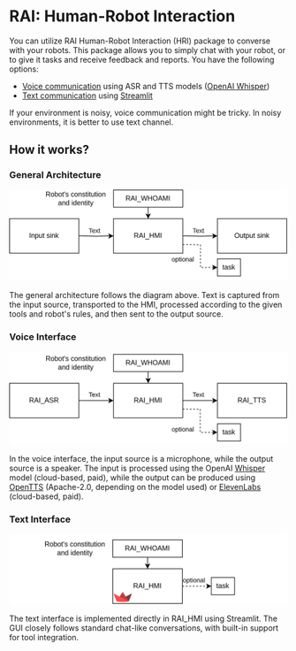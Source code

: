 # RAI: Human-Robot Interaction

You can utilize RAI Human-Robot Interaction (HRI) package to converse with your robots. 
This package allows you to simply chat with your robot, or to give it tasks and receive feedback and reports.
You have the following options:

- [Voice communication](human_robot_interface/voice_interface.md) using ASR and TTS models ([OpenAI Whisper](https://openai.com/index/whisper/))
- [Text communication](human_robot_interface/text_interface.md) using [Streamlit](https://streamlit.io)

If your environment is noisy, voice communication might be tricky. 
In noisy environments, it is better to use text channel.

## How it works?

### General Architecture

![General HRI interface](./imgs/HRI_interface.png)

The general architecture follows the diagram above. Text is captured from the input source, transported to the HMI, processed according to the given tools and robot's rules, and then sent to the output source.

### Voice Interface

![Voice interface](./imgs/HRI_voice_interface.png)

In the voice interface, the input source is a microphone, while the output source is a speaker. The input is processed using the OpenAI [Whisper](https://platform.openai.com/docs/guides/speech-to-text/quickstart) model (cloud-based, paid), while the output can be produced using [OpenTTS](https://github.com/synesthesiam/opentts) (Apache-2.0, depending on the model used) or [ElevenLabs](https://github.com/elevenlabs/elevenlabs-python) (cloud-based, paid).

### Text Interface

![Text interface](./imgs/HRI_text_interface.png)

The text interface is implemented directly in RAI_HMI using Streamlit. The GUI closely follows standard chat-like conversations, with built-in support for tool integration.
